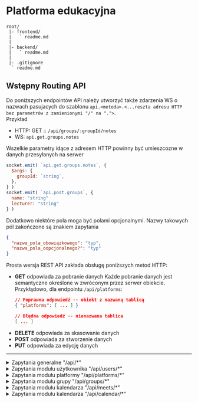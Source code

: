 # Platforma edukacyjna



```
root/
 |- frontend/
 |   ` readme.md
 |
 |- backend/
 |   ` readme.md
 |
 |- .gitignore
  ` readme.md
```



## Wstępny Routing API



Do poniższych endpointów APi
należy utworzyć także zdarzenia WS o nazwach pasujacych do szablonu
`api.<metoda>.<...reszta adresu HTTP bez parametrów z zamienionymi "/" na ".">`.  
Przykład
  - HTTP: GET :: `/api/groups/:groupId/notes`
  - WS: `api.get.groups.notes`

Wszelkie parametry idące z adresem HTTP
powinny być umieszcozne w danych przesyłanych na serwer

```js
socket.emit( `api.get.groups.notes`, {
  $args: {
    groupId: `string`,
  },
} )
socket.emit( `api.post.groups`, {
  name: "string"
  lecturer: "string"
} )
```

Dodatkowo niektóre pola moga być polami opcjonalnymi.
Nazwy takowych pól zakończone są znakiem zapytania

```json
{
  "nazwa_pola_obowiązkowego": "typ",
  "nazwa_pola_oopcjonalnego?": "typ"
}
```

Prosta wersja REST API zakłada obsługę poniższych metod HTTP:
  * **GET** odpowiada za pobranie danych
    Każde pobranie danych jest semantyczne określone w zwróconym przez serwer obiekcie.
    Przykłądowo, dla endpointu `/api/platforms`:
    ```json
    // Poprawna odpowiedź -- obiekt z nazwaną tablicą
    { "platforms": [ ... ] }
    
    // Błędna odpowiedź -- nienazwana tablica
    [ ... ]
    ```
  * **DELETE** odpowiada za skasowanie danych
  * **POST** odpowiada za stworzenie danych
  * **PUT** odpowiada za edycję danych


---

<details>
  <summary>Zapytania generalne "/api/*"</summary>

  <!-- ### Zapytania generalne "/api/*" -->


  Logowanie `/api/login`
  ```json
  POST
  { //body 
    "login": "string",
    "password": "string"
  } 
  ```

  Rejestracja `/api/register`
  ```json
  POST
  { //body 
    "name": "string",
    "surname": "string",
    "email": "string",
    "password1": "string",
    "password2": "string",
  }
  ```

  Przypomnij hasło `/api/password/remind`
  ```json
  POST
  { //body 
    "email": "string"
  }
  ```

  Resetowanie hasła `/api/password/reset`
  ```json
  POST
  { //body 
    "password1": "string",
    "password2": "string",
    "code": "string",
  } 
  ```
</details>

<details>
  <summary>Zapytania modułu użytkownika "/api/users/*"</summary>

  <!-- ### Zapytania modułu użytkownika "/api/users/*" -->


  Dane zalogowanego użytkownika `/api/users/me`
  ```json
  GET
  { "authenthication": "string" } // header
  { // response
    "user": {
      "login": "string",
      "name": "string",
      "surname": "string",
      "email": "string",
      "activated": "boolean",
      "avatar": "string",
      "createdDatetime": "number"
    }
  }
  ```

  Aktualizacja danych zalogowanego użytkownika `/api/users/me`
  ```json
  PUT
  { "authenthication": "string" } // header
  { // body
    "login?": "string",
    "name?": "string",
    "surname?": "string",
    "email?": "string",
    "avatar?": "string",
    "password?": "string",
    "newPassword1?": "string",
    "newPassword2?": "string",
  }
  ```

  Pobranie przypiętych elementów `/api/users/me/pinned`
  ```json
  GET
  { "authenthication": "string" } // header
  { // response
    "pinned": [
      {
        "type": "string",
        "name": "string",
        "id": "string",
      }
    ]
  }
  ```

  Skasowanie przypiętego elementu `/api/users/me/pinned/:elementId`
  ```json
  DELETE
  { "authenthication": "string" } // header
  ```

  Dodawanie przypiętego elementu `/api/users/me/pinned`
  ```json
  POST
  { "authenthication": "string" } // header
  { // body
    "id": "string",
    "type": "string",
  }
  ```
</details>

<details>
  <summary>Zapytania modułu platformy "/api/platforms/*"</summary>

  <!-- ### Zapytania modułu platformy "/api/platforms/*" -->


  Lista wszystkich platform usera `/api/platforms`
  ```json
  GET
  { "authenthication": "string" } // header
  { // response
    "platforms": [
      {
        "id": "string",
        "owner": "Object<User>",
        "created": "number",
        "administrator": "object<User>",
        "name": "string",
      }
    ]
  }
  ```

  Tworzenie platformy `/api/platforms`
  ```json
  POST
  { "authenthication": "string" } // header
  { // body
    "name": "string",
  }
  ```

  Kasowanie platformy `/api/platforms/id:number`
  ```json
  DELETE
  { "authenthication": "string" } // header
  ```

  Lista userów platformy `/api/platforms/id:number/users`
  ```json
  GET
  { "authenthication": "string" } // header
  { // response
    "users": [
      {
        "id": "string",
        "login": "string",
        "name": "string",
        "surname": "string",
        "email": "string",
        "activated": "boolean",
        "avatar": "string",
        "createdDatetime": "number",
      }
    ]
  }
  ```

  Dodawanie użytkownika do platformy `/api/platforms/id:number/users`
  ```json
  POST
  { "authenthication": "string" } // header
  { // body
    "name": "string",
    "surname": "string",
    "email": "string",
  }
  ```

  Kasowanie userów z platformy `/api/platforms/id:number/users/id:number`
  ```json
  DELETE
  { "authenthication": "string" } // header
  ```
</details>

<details>
  <summary>Zapytania modułu grupy "/api/groups/*"</summary>

  <!-- ### Zapytania modułu grupy "/api/groups/*" -->


  Lista grup użytkownika `/api/groups`
  ```json
  GET
  { "authenthication": "string" } // header
  { // response
    "groups": [
      {
        "id": "string",
        "name": "string",
        "createdDatetime": "number",
        "lecturer": "User",
      }
    ]
  }
  ```

  Tworzenie grupy `/api/groups`
  ```json
  POST
  { "authenthication": "string" } // header
  { // body
    "name": "string",
    "lecturerId": "string",
    "platformId": "string",
  }
  ```

  Lista grup użytkownika z danej platformy `/api/groups/platform/:platformId`
  ```json
  GET
  { "authenthication": "string" } // header
  { // response
    "groups": [
      "<Groups>",
    ]
  }
  ```

  Dodawanie usera do grupy `/api/groups/users`
  ```json
  POST
  { "authenthication": "string" } // header
  { // body
    "groupId": "string",
    "usersIds": [
      "<string>",
    ]
  }
  ```

  Pobieranie listy użytkowników z grupy `/api/groups/:groupId/users`
  ```json
  GET
  { "authenthication": "string" } // header
  { // body
    "users": [
      "<User>",
    ]
  }
  ```

  Usuwanie usera z grupy `/api/groups/:groupId/users/:userId`
  ```json
  DELETE
  { "authenthication": "string" } // header
  ```

  Kasowanie grupy `/api/groups/:groupId`
  ```json
  DELETE
  { "authenthication": "string" } // header
  ```

  Pobranie wszystkich ocen użytkownika `/api/groups/notes`
  ```json
  GET 
  { "authenthication": "string" } // header
  { // response
    "data": [
      {
        "platform": "Platform",
        "groups": [
          {
            "group": "Group",
            "notes": [
              {
                "id": "string",
                "value": "string",
                "description": "string",
                "date": "number",
                "lecturer": "User",
              }
            ]
          }
        ]
      }
    ]
  }
  ```

  Pobranie wszystkich ocen użytkownika z danej grupy `/api/groups/:groupId/notes`
  ```json
  GET
  { "authenthication": "string" } // header
  { // response
    "notes": [
      "<Notes>",
    ]
  }
  ```

  Stworzenie oceny `/api/groups/:groupId/notes/`
  ```json
  POST 
  { "authenthication": "string" } // header
  { // body
    "value": "string",
    "description": "string",
    "userId": "string",
  }
  ```

  Skasowanie oceny `/api/groups/notes/:noteId`
  ```json
  DELETE 
  { "authenthication": "string" } // header
  ```

  Edycja oceny `/api/groups/notes/:noteId`
  ```json
  PUT 
  { "authenthication": "string" } // header
  { // body
    "value": "string",
    "description": "string",
  }
  ```
</details>

<details>
  <summary>Zapytania modułu kalendarza "/api/meets/*"</summary>

  <!-- ### Zapytania modułu kalendarza "/api/meets/*" -->


  Tworzenie spotkania `/api/meets`
  ```json
  POST
  { "authenthication": "string" } // header
  { // body
    "dateStart": "number",
    "dateEnd": "number",
    "description": "string",
    "externalUrl": "string",
    "platformId": "string",
    "groupId?": "string"
  }
  ```

  Odczytywanie wszystkich spotkań `/api/meets`
  ```json
  GET
  { "authenthication": "string" } // header
  { // body
    "meets": [
      "<Meet>"
    ]
  }
  ```

  Odczytywanie wszystkich spotkań z danej grupy `/api/meets/group/:groupId`
  ```json
  GET
  { "authenthication": "string" } // header
  { // body
    "meets": [
      "<Meet>"
    ]
  }
  ```

  Odczytywanie wszystkich publicznych spotkań `/api/meets/public`
  ```json
  GET
  { "authenthication": "string" } // header
  { // body
    "meets": [
      "<Meet>"
    ]
  }
  ```

  Odczytywanie wszystkich spotkań nieprzypisanych do grupy `/api/meets/groupless`
  ```json
  GET
  { "authenthication": "string" } // header
  { // body
    "meets": [
      "<Meet>"
    ]
  }
  ```

  Odczytywanie spotkania `/api/meets/:meetId`
  ```json
  GET
  { "authenthication": "string" } // header
  { // response
    "meet": {
      "id": "string",
      "dateStart": "number",
      "dateEnd": "number",
      "description": "string",
      "link": "string",
    }
  }
  ```

  Kasowanie spotkania `/api/meets/:meetId`
  ```json
  DELETE
  { "authenthication": "string" } // header
  ```

  Odczytywanie uczestników spotkania `/api/meets/:meetId/users`
  ```json
  GET
  { "authenthication": "string" } // header
  { // response
    "participants": [
      "<User>"
    ]
  }
  ```

  Dodawanie uczestników do spotkania `/api/meets/:meetId/users`
  ```json
  POST
  { "authenthication": "string" } // header
  { // body
    "participantsIds": [
      "<string>"
    ]
  }
  ```

  Usuwanie uczestnika ze spotkania `/api/meets/:meetId/users/:userId`
  ```json
  DELETE
  { "authenthication": "string" } // header
  ```
</details>

<details>
  <summary>Zapytania modułu kalendarza "/api/calendar/*"</summary>

  <!-- ### Zapytania modułu kalendarza "/api/calendar/*" -->


  Kalendarz `/api/calendar`
  ```json
  GET
  { "authenthication": "string" } // header
  { // response
    "events": [
      {
        "type": "string",
        "date": "string",
        "elementId": "string",
      }
    ]
  }
  ```
</details>

